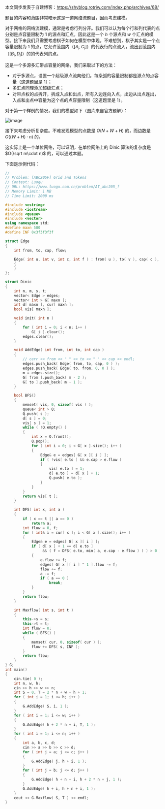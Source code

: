 本文同步发表于自建博客：<https://shyblog.rotriw.com/index.php/archives/68/>

题目的内容和范围非常暗示这是一道网络流题目，因而考虑建模。

对于网格的网络流建模，通常是考虑行列分开。我们可以认为每个行和列代表的点分别是点容量限制为 $1$ 的源点和汇点，因此这是一个 $h$ 个源点和 $w$ 个汇点的模型。接下来我们只需要考虑棋子如何在模型中体现。不难想到，棋子其实是一个点容量限制为 $1$ 的点，它允许范围内（$[A_i,C_i]$）的代表行的点流入，流出到范围内（$[B_i,D_i]$）的的代表列的点。

这是一个多源多汇带点容量的网络，我们采取以下的方法：

* 对于多源点，设置一个超级源点流向他们，每条弧的容量限制都是源点的点容量（这道题里是 $1$）；
* 多汇点同理添加超级汇点；
* 对带点权的点拆开，拆成入点和出点，所有入边连向入点，出边从出点连出，入点和出点中容量为这个点的点容量限制（这道题里是 $1$）。

对于第一个样例的情况，我们的模型如下（图片来自官方题解）：

![image](https://img.atcoder.jp/ghi/abc205_f_editorial.jpg)

接下来考虑分析复杂度。不难发现模型的点数是 $O(N+W+H)$ 的，而边数是 $O((W+H)\cdot n)$ 的。

这实际上是一个单位网络，可以证明，在单位网络上的 Dinic 算法的复杂度是 $O(\sqrt m\cdot n)$ 的，可以通过本题。

下面是示例代码：

```cpp
//
// Problem: [ABC205F] Grid and Tokens
// Contest: Luogu
// URL: https://www.luogu.com.cn/problem/AT_abc205_f
// Memory Limit: 1 MB
// Time Limit: 2000 ms

#include <cstring>
#include <iostream>
#include <queue>
#include <vector>
using namespace std;
#define maxn 500
#define INF 0x3f3f3f3f

struct Edge
{
    int from, to, cap, flow;

    Edge( int u, int v, int c, int f ) : from( u ), to( v ), cap( c ), flow( f )
    {
    }
};

struct Dinic
{
    int n, m, s, t;
    vector< Edge > edges;
    vector< int > G[ maxn ];
    int d[ maxn ], cur[ maxn ];
    bool vis[ maxn ];

    void init( int n )
    {
        for ( int i = 0; i < n; i++ )
            G[ i ].clear();
        edges.clear();
    }

    void AddEdge( int from, int to, int cap )
    {
        // cerr << from << " " << to << " " << cap << endl;
        edges.push_back( Edge( from, to, cap, 0 ) );
        edges.push_back( Edge( to, from, 0, 0 ) );
        m = edges.size();
        G[ from ].push_back( m - 2 );
        G[ to ].push_back( m - 1 );
    }

    bool BFS()
    {
        memset( vis, 0, sizeof( vis ) );
        queue< int > Q;
        Q.push( s );
        d[ s ] = 0;
        vis[ s ] = 1;
        while ( !Q.empty() )
        {
            int x = Q.front();
            Q.pop();
            for ( int i = 0; i < G[ x ].size(); i++ )
            {
                Edge& e = edges[ G[ x ][ i ] ];
                if ( !vis[ e.to ] && e.cap > e.flow )
                {
                    vis[ e.to ] = 1;
                    d[ e.to ] = d[ x ] + 1;
                    Q.push( e.to );
                }
            }
        }
        return vis[ t ];
    }

    int DFS( int x, int a )
    {
        if ( x == t || a == 0 )
            return a;
        int flow = 0, f;
        for ( int& i = cur[ x ]; i < G[ x ].size(); i++ )
        {
            Edge& e = edges[ G[ x ][ i ] ];
            if ( d[ x ] + 1 == d[ e.to ]
                 && ( f = DFS( e.to, min( a, e.cap - e.flow ) ) ) > 0 )
            {
                e.flow += f;
                edges[ G[ x ][ i ] ^ 1 ].flow -= f;
                flow += f;
                a -= f;
                if ( a == 0 )
                    break;
            }
        }
        return flow;
    }

    int Maxflow( int s, int t )
    {
        this->s = s;
        this->t = t;
        int flow = 0;
        while ( BFS() )
        {
            memset( cur, 0, sizeof( cur ) );
            flow += DFS( s, INF );
        }
        return flow;
    }
} G;
int main()
{
    cin.tie( 0 );
    int n, w, h;
    cin >> h >> w >> n;
    int S = 0, T = 2 * n + w + h + 1;
    for ( int i = 1; i <= h; i++ )
    {
        G.AddEdge( S, i, 1 );
    }
    for ( int i = 1; i <= w; i++ )
    {
        G.AddEdge( h + 2 * n + i, T, 1 );
    }
    for ( int i = 1; i <= n; i++ )
    {
        int a, b, c, d;
        cin >> a >> b >> c >> d;
        for ( int j = a; j <= c; j++ )
        {
            G.AddEdge( j, h + i, 1 );
        }
        for ( int j = b; j <= d; j++ )
        {
            G.AddEdge( h + n + i, h + 2 * n + j, 1 );
        }
        G.AddEdge( h + i, h + n + i, 1 );
    }
    cout << G.Maxflow( S, T ) << endl;
}
```

